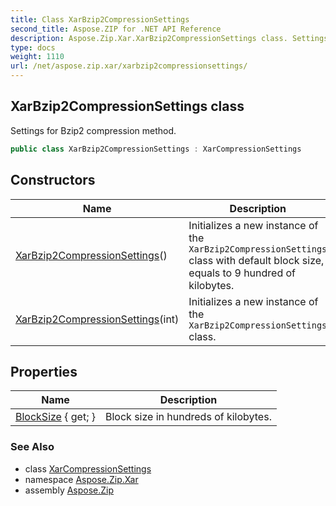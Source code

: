 ```yaml
---
title: Class XarBzip2CompressionSettings
second_title: Aspose.ZIP for .NET API Reference
description: Aspose.Zip.Xar.XarBzip2CompressionSettings class. Settings for Bzip2 compression method
type: docs
weight: 1110
url: /net/aspose.zip.xar/xarbzip2compressionsettings/
---
```

## XarBzip2CompressionSettings class

Settings for Bzip2 compression method.

```csharp
public class XarBzip2CompressionSettings : XarCompressionSettings
```

## Constructors

| Name | Description |
| --- | --- |
| [XarBzip2CompressionSettings](xarbzip2compressionsettings/#constructor)() | Initializes a new instance of the `XarBzip2CompressionSettings` class with default block size, equals to 9 hundred of kilobytes. |
| [XarBzip2CompressionSettings](xarbzip2compressionsettings/#constructor_1)(int) | Initializes a new instance of the `XarBzip2CompressionSettings` class. |

## Properties

| Name | Description |
| --- | --- |
| [BlockSize](../../aspose.zip.xar/xarbzip2compressionsettings/blocksize/) { get; } | Block size in hundreds of kilobytes. |

### See Also

* class [XarCompressionSettings](../xarcompressionsettings/)
* namespace [Aspose.Zip.Xar](../../aspose.zip.xar/)
* assembly [Aspose.Zip](../../)


